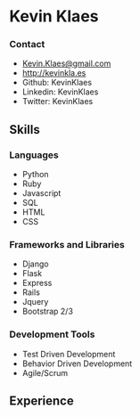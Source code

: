 # Kevin Klaes
### Contact
- Kevin.Klaes@gmail.com
- http://kevinkla.es
- Github: KevinKlaes
- Linkedin: KevinKlaes
- Twitter: KevinKlaes

## Skills
### Languages
- Python
- Ruby
- Javascript
- SQL
- HTML
- CSS

### Frameworks and Libraries
- Django
- Flask
- Express
- Rails
- Jquery
- Bootstrap 2/3

### Development Tools
- Test Driven Development
- Behavior Driven Development
- Agile/Scrum

## Experience
### 
